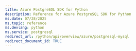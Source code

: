 ```yaml
---
title: Azure PostgreSQL SDK for Python
description: Reference for Azure PostgreSQL SDK for Python
ms.date: 07/28/2025
ms.topic: reference
ms.devlang: python
ms.service: postgresql
redirect_url: /python/api/overview/azure/postgresql-mysql
redirect_document_id: TRUE
---
```

